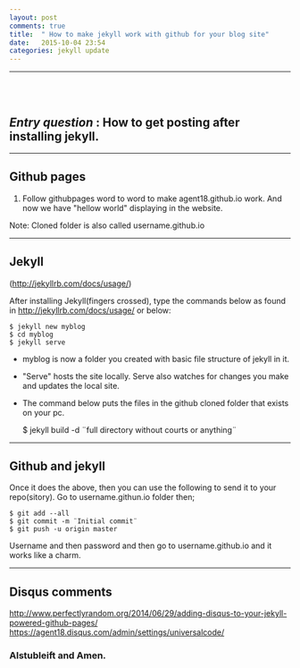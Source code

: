 ```yaml
---
layout: post
comments: true
title:  " How to make jekyll work with github for your blog site"
date:   2015-10-04 23:54
categories: jekyll update
---
```


---
<br><br>



<!-- <img src="/images/git.png" width="200" height="200" /> --> 

## ***Entry question*** : How to get posting after installing jekyll.

---


## Github pages

1) Follow githubpages word to word to make agent18.github.io work. And now we have "hellow world" displaying in the website.

Note: Cloned folder is also called username.github.io

---

## Jekyll 
(http://jekyllrb.com/docs/usage/)

After installing Jekyll(fingers crossed), type the commands below as found in  http://jekyllrb.com/docs/usage/ or below:
	

	$ jekyll new myblog
	$ cd myblog
	$ jekyll serve

- myblog is now a folder you created with basic file structure of jekyll in it.
- "Serve"  hosts the site locally. Serve also watches for changes you make and updates the local site.
- The command below puts the files in the github cloned folder that exists on your pc.

	$ jekyll build -d ¨full directory without courts or anything¨

---

## Github and jekyll


Once it does the above, then you can use the following to send it to your repo(sitory). Go to username.githun.io folder then;

	$ git add --all
	$ git commit -m ¨Initial commit¨
	$ git push -u origin master

Username and then password and then go to username.github.io and it works like a charm.

---

## Disqus comments

http://www.perfectlyrandom.org/2014/06/29/adding-disqus-to-your-jekyll-powered-github-pages/
https://agent18.disqus.com/admin/settings/universalcode/
### Alstubleift and Amen.




